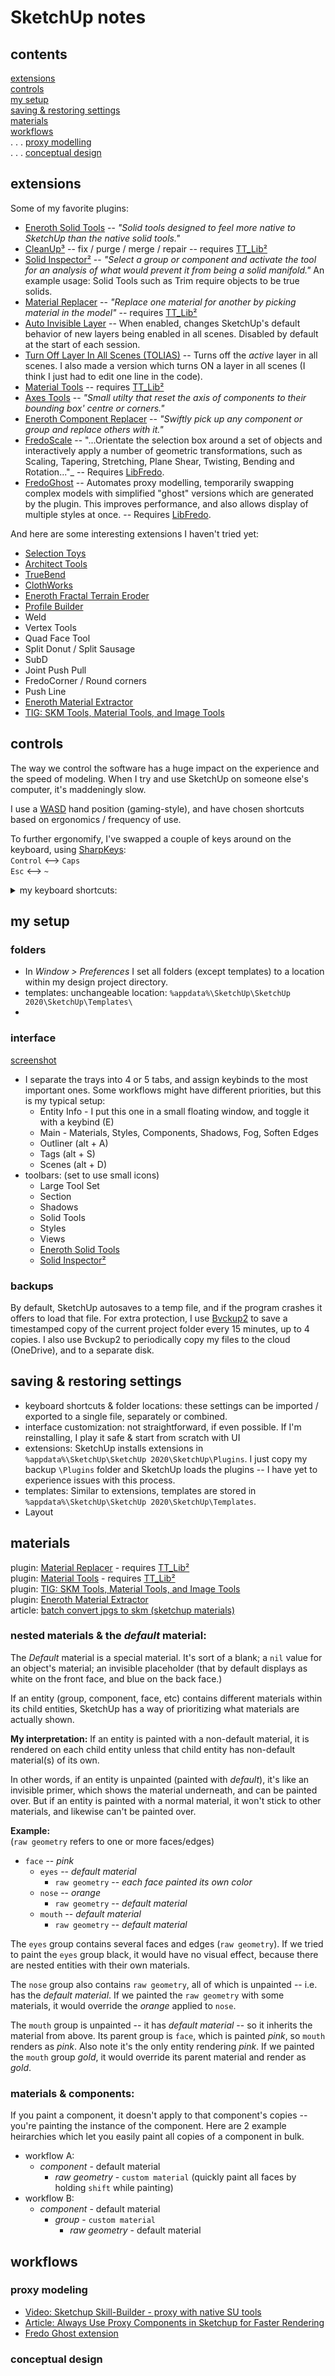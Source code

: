 
# SketchUp notes

## contents

[extensions](#extensions) \
[controls](#controls) \
[my setup](#my-setup) \
[saving & restoring settings](#saving--restoring-settings) \
[materials](#materials) \
[workflows](#workflows) \
. . . [proxy modelling](#proxy-modelling) \
. . . [conceptual design](#conceptual-design)

## extensions

Some of my favorite plugins:  

- [Eneroth Solid Tools] -- _"Solid tools designed to feel more native to SketchUp than the native solid tools."_
- [CleanUp³] -- fix / purge / merge / repair -- requires [TT\_Lib²]
- [Solid Inspector²] -- _"Select a group or component and activate the tool for an analysis of what would prevent it from being a solid manifold."_ An example usage: Solid Tools such as Trim require objects to be true solids.
- [Material Replacer] -- _"Replace one material for another by picking material in the model"_ -- requires [TT\_Lib²]
- [Auto Invisible Layer] -- When enabled, changes SketchUp's default behavior of new layers being enabled in all scenes.  Disabled by default at the start of each session.
- [Turn Off Layer In All Scenes (TOLIAS)] --  Turns off the _active_ layer in all scenes.  I also made a version which turns ON a layer in all scenes (I think I just had to edit one line in the code).
- [Material Tools] -- requires [TT\_Lib²]
- [Axes Tools] -- _"Small utilty that reset the axis of components to their bounding box' centre or corners."_
- [Eneroth Component Replacer] -- _"Swiftly pick up any component or group and replace others with it."_
- [FredoScale] -- "...Orientate the selection box around a set of objects and interactively apply a number of geometric transformations, such as Scaling, Tapering, Stretching, Plane Shear, Twisting, Bending and Rotation..."_ -- Requires [LibFredo].
- [FredoGhost] -- Automates proxy modelling, temporarily swapping complex models with simplified "ghost" versions which are generated by the plugin. This improves performance, and also allows display of multiple styles at once. -- Requires [LibFredo].

And here are some interesting extensions I haven't tried yet:  

- [Selection Toys]
- [Architect Tools]
- [TrueBend]
- [ClothWorks]
- [Eneroth Fractal Terrain Eroder]
- [Profile Builder]
- Weld
- Vertex Tools
- Quad Face Tool
- Split Donut / Split Sausage
- SubD
- Joint Push Pull
- FredoCorner / Round corners
- Push Line
- [Eneroth Material Extractor]
- [TIG: SKM Tools, Material Tools, and Image Tools]

## controls

The way we control the software has a huge impact on the experience and the speed of modeling.  When I try and use SketchUp on someone else's computer, it's maddeningly slow.

I use a <a href="https://raw.githubusercontent.com/bubbavox/notes_public/master/assets/WASD.jpg" target="_blank">WASD</a> hand position (gaming-style), and have chosen shortcuts based on ergonomics / frequency of use.

To further ergonomify, I've swapped a couple of keys around on the keyboard, using [SharpKeys]: \
`Control` <--> `Caps` \
`Esc` <--> `~`
  
<details>
  <summary>my keyboard shortcuts:</summary>
  
command     | key binding
------------|------------
space       | Selection tool
V           | Move
C           | Line
D           | Push/Pull
Q           | Rotate
S           | Scale
R           | Rectangle
shift-C     | Circle
shift-R     | Offset
B           | Paint Bucket (hold ALT to sample material)
shift-E     | Eraser
Z           | Undo
shift-Z     | Redo
shift-V     | Paste in Place
W           | Make Group
shift-W     | Make Component
ctrl-R      | Make Unique
A           | Hide Rest of Model
shift-Q     | Update Scene
shift-T     | Trim (Eneroth Solid Tools)
alt-Z       | Zoom Extents
E           | UI - Toggle Entity Info (I use a loose tray window for Entity Info)
alt-A       | UI - Show Outliner Tab
alt-S       | UI - Show Layers Tab
alt-D       | UI - Show Scenes Tab
  
</details>

## my setup

### folders
- In *Window > Preferences* I set all folders (except templates) to a location within my design project directory.
- templates: unchangeable location: `%appdata%\SketchUp\SketchUp 2020\SketchUp\Templates\`
- 
### interface
<a href="https://raw.githubusercontent.com/bubbavox/notes_public/master/assets/sketchup_screenshot_UI.png" target="_blank">screenshot</a>
- I separate the trays into 4 or 5 tabs, and assign keybinds to the most important ones.  Some workflows might have different priorities, but this is my typical setup:
  - Entity Info - I put this one in a small floating window, and toggle it with a keybind (E)
  - Main - Materials, Styles, Components, Shadows, Fog, Soften Edges
  - Outliner (alt + A)
  - Tags (alt + S)
  - Scenes (alt + D)
- toolbars: (set to use small icons)
  - Large Tool Set
  - Section
  - Shadows
  - Solid Tools
  - Styles
  - Views
  - [Eneroth Solid Tools]
  - [Solid Inspector²](https://extensions.sketchup.com/en/content/solid-inspector%C2%B2)

### backups
By default, SketchUp autosaves to a temp file, and if the program crashes it offers to load that file.  For extra protection, I use [Bvckup2](https://bvckup2.com/) to save a timestamped copy of the current project folder every 15 minutes, up to 4 copies. I also use Bvckup2 to periodically copy my files to the cloud (OneDrive), and to a separate disk.

## saving & restoring settings
- keyboard shortcuts & folder locations: these settings can be imported / exported to a single file, separately or combined.
- interface customization: not straightforward, if even possible.  If I'm reinstalling, I play it safe & start from scratch with UI
- extensions: SketchUp installs extensions in `%appdata%\SketchUp\SketchUp 2020\SketchUp\Plugins`.  I just copy my backup `\Plugins` folder and SketchUp loads the plugins -- I have yet to experience issues with this process.
- templates: Similar to extensions, templates are stored in `%appdata%\SketchUp\SketchUp 2020\SketchUp\Templates`.
- Layout

## materials
plugin: [Material Replacer] - requires [TT\_Lib²] \
plugin: [Material Tools] - requires [TT\_Lib²] \
plugin: [TIG: SKM Tools, Material Tools, and Image Tools] \
plugin: [Eneroth Material Extractor] \
article: [batch convert jpgs to skm (sketchup materials)](https://sites.google.com/site/sagesuwiki/tutorials/plugins/tutorials/batch-convert-jpgs-to-skm)

### nested materials & the *default* material:

The *Default* material is a special material.  It's sort of a blank; a `nil` value for an object's material; an invisible placeholder (that by default displays as white on the front face, and blue on the back face.)

If an entity (group, component, face, etc) contains different materials within its child entities, SketchUp has a way of prioritizing what materials are actually shown. 

**My interpretation:**  If an entity is painted with a non-default material, it is rendered on each child entity unless that child entity has non-default material(s) of its own.

In other words, if an entity is unpainted (painted with *default*), it's like an invisible primer, which shows the material underneath, and can be painted over.  But if an entity is painted with a normal material, it won't stick to other materials, and likewise can't be painted over.

**Example:** \
(`raw geometry` refers to one or more faces/edges)

- `face` -- *pink*
  - `eyes` -- *default material*
    - `raw geometry` -- *each face painted its own color*
  - `nose` -- *orange*
    - `raw geometry` -- *default material*
  - `mouth` -- *default material*
    - `raw geometry` -- *default material*

The `eyes` group contains several faces and edges (`raw geometry`).  If we tried to paint the `eyes` group black, it would have no visual effect, because there are nested entities with their own materials.

The `nose` group also contains `raw geometry`, all of which is unpainted -- i.e. has the *default material*. If we painted the `raw geometry` with some materials, it would override the *orange* applied to `nose`.

The `mouth` group is unpainted -- it has *default material* -- so it inherits the material from above.  Its parent group is `face`, which is painted *pink*, so `mouth` renders as *pink*.  Also note it's the only entity rendering *pink*.  If we painted the `mouth` group *gold*, it would override its parent material and render as *gold*.

### materials & components:

If you paint a component, it doesn't apply to that component's copies -- you're painting the instance of the component.  Here are 2 example heirarchies which let you easily paint all copies of a component in bulk.
- workflow A:
  - *component* - default material
    - *raw geometry* - `custom material` (quickly paint all faces by holding `shift` while painting)
- workflow B:
  - *component* - default material
    - *group* - `custom material`
      - *raw geometry* - default material


## workflows

### proxy modeling

- [Video: Sketchup Skill-Builder - proxy with native SU tools](https://youtu.be/2VZj-odqx68)
- [Article: Always Use Proxy Components in Sketchup for Faster Rendering](http://sketchup-ur-space.com/2017/dec/always-use-proxy-components-in-sketchup-for-faster-rendering.html)
- [Fredo Ghost extension](https://sketchucation.com/plugin/2191-fredoghost)

### conceptual design

[SharpKeys]: https://www.randyrants.com/category/sharpkeys/

[Eneroth Solid Tools]: https://extensions.sketchup.com/pl/content/eneroth-solid-tools
[CleanUp³]: https://extensions.sketchup.com/en/content/cleanup%C2%B3
[TT\_Lib²]: https://extensions.sketchup.com/content/tt_lib%C2%B2
[Solid Inspector²]: https://extensions.sketchup.com/en/content/solid-inspector%C2%B2
[Material Replacer]: https://extensions.sketchup.com/en/content/material-replacer
[Auto Invisible Layer]: https://extensions.sketchup.com/en/content/auto-invisible-layer
[Turn Off Layer In All Scenes (TOLIAS)]: https://sketchucation.com/forums/viewtopic.php?f=80&t=66243
[Material Tools]: https://extensions.sketchup.com/en/content/material-tools
[Axes Tools]: https://extensions.sketchup.com/en/content/axes-tools
[Eneroth Component Replacer]: https://extensions.sketchup.com/en/content/eneroth-component-replacer
[FredoScale]: https://extensions.sketchup.com/en/content/fredoscale
[FredoGhost]: https://sketchucation.com/plugin/2191-fredoghost
[LibFredo]: https://extensions.sketchup.com/en/content/libfredo6

[Selection Toys]: https://sketchucation.com/plugin/738-tt_selection_toys
[Architect Tools]: https://extensions.sketchup.com/extension/0e2b5a47-add9-47c7-894b-9be1e046cfba/architect-tools
[TrueBend]: https://extensions.sketchup.com/extension/c9135b56-4492-449e-ac63-8c26b734ba39/truebend
[ClothWorks]: https://sketchucation.com/plugin/2053-clothworks
[Eneroth Fractal Terrain Eroder]: https://extensions.sketchup.com/extension/a609a3c3-4066-42b9-98aa-9d4ecdb19287/eneroth-fractal-terrain-eroder
[Profile Builder]: https://profilebuilder4sketchup.com
[TIG: SKM Tools, Material Tools, and Image Tools]: https://sketchucation.com/pluginstore?pln=SKMtools
[Eneroth Material Extractor]: https://sketchucation.com/pluginstore?pln=ene_material_extractor
